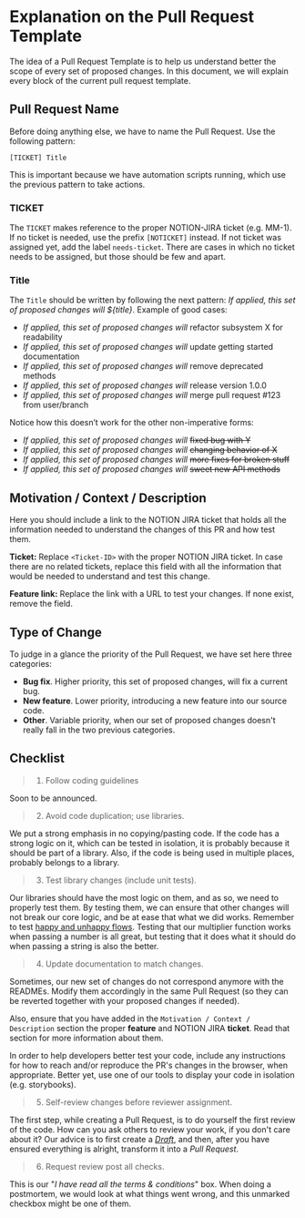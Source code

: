 # Explanation on the Pull Request Template

The idea of a Pull Request Template is to help us understand better the scope of every set of proposed changes. In this document, we will explain every block of the current pull request template.

## Pull Request Name

Before doing anything else, we have to name the Pull Request. Use the following pattern:

```
[TICKET] Title
```

This is important because we have automation scripts running, which use the previous pattern to take actions.

### TICKET

The `TICKET` makes reference to the proper NOTION-JIRA ticket (e.g. MM-1).
If no ticket is needed, use the prefix `[NOTICKET]` instead. If not ticket was assigned yet, add the label `needs-ticket`. There are cases in which no ticket needs to be assigned, but those should be few and apart.

### Title

The `Title` should be written by following the next pattern: _If applied, this set of proposed changes will ${title}_. Example of good cases:

- _If applied, this set of proposed changes will_ refactor subsystem X for readability
- _If applied, this set of proposed changes will_ update getting started documentation
- _If applied, this set of proposed changes will_ remove deprecated methods
- _If applied, this set of proposed changes will_ release version 1.0.0
- _If applied, this set of proposed changes will_ merge pull request #123 from user/branch

Notice how this doesn’t work for the other non-imperative forms:

- _If applied, this set of proposed changes will_ ~~fixed bug with Y~~
- _If applied, this set of proposed changes will_ ~~changing behavior of X~~
- _If applied, this set of proposed changes will_ ~~more fixes for broken stuff~~
- _If applied, this set of proposed changes will_ ~~sweet new API methods~~

## Motivation / Context / Description

Here you should include a link to the NOTION JIRA ticket that holds all the information needed to understand the changes of this PR and how test them.

**Ticket:** Replace `<Ticket-ID>` with the proper NOTION JIRA ticket. In case there are no related tickets, replace this field with all the information that would be needed to understand and test this change.

**Feature link:** Replace the link with a URL to test your changes. If none exist, remove the field.

## Type of Change

To judge in a glance the priority of the Pull Request, we have set here three categories:

- **Bug fix**. Higher priority, this set of proposed changes, will fix a current bug.
- **New feature**. Lower priority, introducing a new feature into our source code.
- **Other**. Variable priority, when our set of proposed changes doesn't really fall in the two previous categories.

## Checklist

> 1. Follow coding guidelines

Soon to be announced.

> 2. Avoid code duplication; use libraries.

We put a strong emphasis in no copying/pasting code. If the code has a strong logic on it, which can be tested in isolation, it is probably because it should be part of a library. Also, if the code is being used in multiple places, probably belongs to a library.

> 3. Test library changes (include unit tests).

Our libraries should have the most logic on them, and as so, we need to properly test them. By testing them, we can ensure that other changes will not break our core logic, and be at ease that what we did works. Remember to test [happy and unhappy flows](https://en.wikipedia.org/wiki/Happy_path). Testing that our multiplier function works when passing a number is all great, but testing that it does what it should do when passing a string is also the better.

> 4. Update documentation to match changes.

Sometimes, our new set of changes do not correspond anymore with the READMEs. Modify them accordingly in the same Pull Request (so they can be reverted together with your proposed changes if needed).

Also, ensure that you have added in the `Motivation / Context / Description` section the proper **feature** and NOTION JIRA **ticket**. Read that section for more information about them.

In order to help developers better test your code, include any instructions for how to reach and/or reproduce the PR's changes in the browser, when appropriate. Better yet, use one of our tools to display your code in isolation (e.g. storybooks).

> 5. Self-review changes before reviewer assignment.

The first step, while creating a Pull Request, is to do yourself the first review of the code. How can you ask others to review your work, if you don't care about it? Our advice is to first create a [_Draft_](https://github.blog/2019-02-14-introducing-draft-pull-requests/), and then, after you have ensured everything is alright, transform it into a _Pull Request_.

> 6. Request review post all checks.

This is our "_I have read all the terms & conditions_" box. When doing a postmortem, we would look at what things went wrong, and this unmarked checkbox might be one of them.
